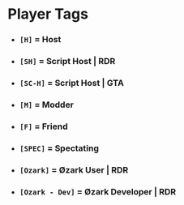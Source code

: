 # Player Tags

- ### `[H]` = Host
- ### `[SH]` = Script Host | RDR
- ### `[SC-H]` = Script Host | GTA
- ### `[M]` = Modder
- ### `[F]` = Friend
- ### `[SPEC]` = Spectating
- ### `[Ozark]` = Øzark User | RDR
- ### `[Ozark - Dev]` = Øzark Developer | RDR
